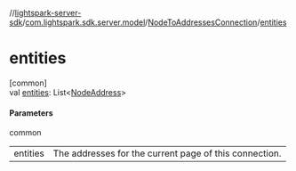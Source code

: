 //[lightspark-server-sdk](../../../index.md)/[com.lightspark.sdk.server.model](../index.md)/[NodeToAddressesConnection](index.md)/[entities](entities.md)

# entities

[common]\
val [entities](entities.md): List&lt;[NodeAddress](../-node-address/index.md)&gt;

#### Parameters

common

| | |
|---|---|
| entities | The addresses for the current page of this connection. |
